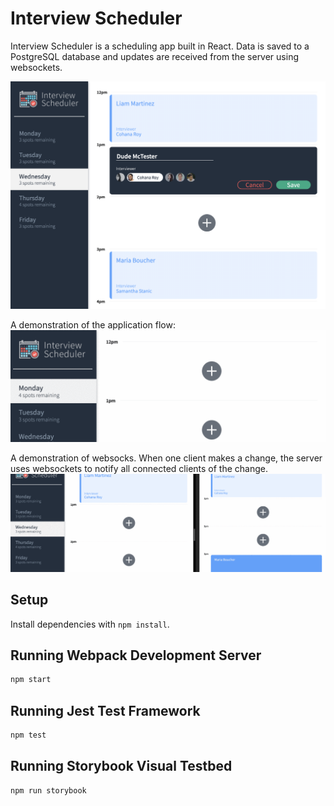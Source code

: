 # Interview Scheduler

Interview Scheduler is a scheduling app built in React. Data is saved to a PostgreSQL database and updates are received from the server using websockets. 

![Application screenshot](https://github.com/sydney-sisco/scheduler/blob/master/docs/application.png?raw=true)

A demonstration of the application flow:
![Application animation](https://github.com/sydney-sisco/scheduler/blob/master/docs/appointment.gif?raw=true)

A demonstration of websocks. When one client makes a change, the server uses websockets to notify all connected clients of the change.
![websocket animation](https://github.com/sydney-sisco/scheduler/blob/master/docs/websockets.gif?raw=true)

## Setup

Install dependencies with `npm install`.

## Running Webpack Development Server

```sh
npm start
```

## Running Jest Test Framework

```sh
npm test
```

## Running Storybook Visual Testbed

```sh
npm run storybook
```
